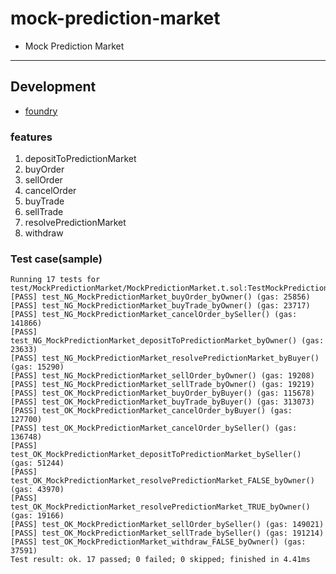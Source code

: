 # mock-prediction-market

- Mock Prediction Market

-----

## Development

- [foundry](https://book.getfoundry.sh/)

### features

1. depositToPredictionMarket
2. buyOrder
3. sellOrder
4. cancelOrder
5. buyTrade
6. sellTrade
7. resolvePredictionMarket
8. withdraw

### Test case(sample)

```linux
Running 17 tests for test/MockPredictionMarket/MockPredictionMarket.t.sol:TestMockPredictionMarket
[PASS] test_NG_MockPredictionMarket_buyOrder_byOwner() (gas: 25856)
[PASS] test_NG_MockPredictionMarket_buyTrade_byOwner() (gas: 23717)
[PASS] test_NG_MockPredictionMarket_cancelOrder_bySeller() (gas: 141866)
[PASS] test_NG_MockPredictionMarket_depositToPredictionMarket_byOwner() (gas: 23633)
[PASS] test_NG_MockPredictionMarket_resolvePredictionMarket_byBuyer() (gas: 15290)
[PASS] test_NG_MockPredictionMarket_sellOrder_byOwner() (gas: 19208)
[PASS] test_NG_MockPredictionMarket_sellTrade_byOwner() (gas: 19219)
[PASS] test_OK_MockPredictionMarket_buyOrder_byBuyer() (gas: 115678)
[PASS] test_OK_MockPredictionMarket_buyTrade_byBuyer() (gas: 313073)
[PASS] test_OK_MockPredictionMarket_cancelOrder_byBuyer() (gas: 127700)
[PASS] test_OK_MockPredictionMarket_cancelOrder_bySeller() (gas: 136748)
[PASS] test_OK_MockPredictionMarket_depositToPredictionMarket_bySeller() (gas: 51244)
[PASS] test_OK_MockPredictionMarket_resolvePredictionMarket_FALSE_byOwner() (gas: 43970)
[PASS] test_OK_MockPredictionMarket_resolvePredictionMarket_TRUE_byOwner() (gas: 19166)
[PASS] test_OK_MockPredictionMarket_sellOrder_bySeller() (gas: 149021)
[PASS] test_OK_MockPredictionMarket_sellTrade_bySeller() (gas: 191214)
[PASS] test_OK_MockPredictionMarket_withdraw_FALSE_byOwner() (gas: 37591)
Test result: ok. 17 passed; 0 failed; 0 skipped; finished in 4.41ms
```
